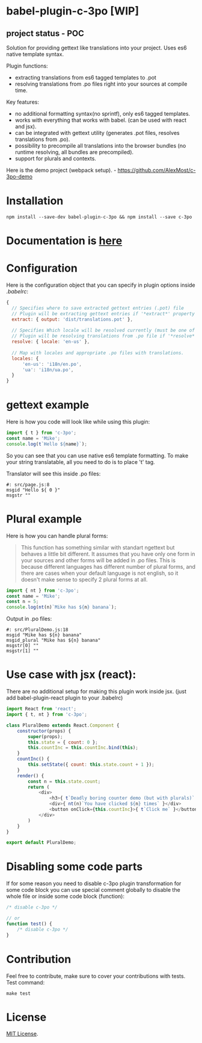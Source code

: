 # babel-plugin-c-3po [WIP]
## project status - POC
Solution for providing gettext like translations into your project. Uses es6 native template syntax.

Plugin functions:
- extracting translations from es6 tagged templates to .pot 
- resolving translations from .po files right into your sources at compile time.

Key features:
- no additional formatting syntax(no sprintf), only es6 tagged templates.
- works with everything that works with babel. (can be used with react and jsx).
- can be integrated with gettext utility (generates .pot files, resolves translations from .po).
- possibility to precompile all translations into the browser bundles (no runtime resolving, all bundles are precompiled).
- support for plurals and contexts.

Here is the demo project (webpack setup). - https://github.com/AlexMost/c-3po-demo

Installation
============

`npm install --save-dev babel-plugin-c-3po && npm install --save c-3po`


Documentation is [here](https://alexmost.gitbooks.io/c-3po-book/content/)
=============


Configuration
=============
Here is the configuration object that you can specify in plugin options inside *.babelrc*:

```javascript
{
  // Specifies where to save extracted gettext entries (.pot) file
  // Plugin will be extracting gettext entries if '*extract*' property is present.
  extract: { output: 'dist/translations.pot' }, 
  
  // Specifies Which locale will be resolved currently (must be one of which is stored in 'locales' property)
  // Plugin will be resolving translations from .po file if '*resolve*' property is present.
  resolve: { locale: 'en-us' },
  
  // Map with locales and appropriate .po files with translations.
  locales: {
      'en-us': 'i18n/en.po',
      'ua': 'i18n/ua.po',
  }
}
```

gettext example
===============
Here is how you code will look like while using this plugin:

```javascript
import { t } from 'c-3po';
const name = 'Mike';
console.log(t`Hello ${name}`);
```
So you can see that you can use native es6 template formatting. To make your string translatable, all you need to do is to place 't' tag.

Translator will see this inside .po files:
```po
#: src/page.js:8
msgid "Hello ${ 0 }"
msgstr ""
```
Plural example
==============
Here is how you can handle plural forms:
> This function has something similar with standart ngettext but behaves a little bit different. It assumes that you have only one form in your sources and other forms will be added in .po files. This is because different languages has different number of plural forms, and there are cases when your default language is not english, so it doesn't make sense to specify 2 plural forms at all.

```javascript
import { nt } from 'c-3po';
const name = 'Mike';
const n = 5;
console.log(nt(n)`Mike has ${n} banana`);
```

Output in .po files:
```po
#: src/PluralDemo.js:18
msgid "Mike has ${n} banana"
msgid_plural "Mike has ${n} banana"
msgstr[0] ""
msgstr[1] ""
```

Use case with jsx (react):
==========================
There are no additional setup for making this plugin work inside jsx. (just add babel-plugin-react plugin to your .babelrc)

```javascript
import React from 'react';
import { t, nt } from 'c-3po';

class PluralDemo extends React.Component {
    constructor(props) {
        super(props);
        this.state = { count: 0 };
        this.countInc = this.countInc.bind(this);
    }
    countInc() {
        this.setState({ count: this.state.count + 1 });
    }
    render() {
        const n = this.state.count;
        return (
            <div>
                <h3>{ t`Deadly boring counter demo (but with plurals)` }</h3>
                <div>{ nt(n)`You have clicked ${n} times` }</div>
                <button onClick={this.countInc}>{ t`Click me` }</button>
            </div>
        )
    }
}

export default PluralDemo;
```
Disabling some code parts
=========================
If for some reason you need to disable c-3po plugin transformation for some code block
you can use special comment globally to disable the whole file or inside some code block (function):
```javascript
/* disable c-3po */

// or
function test() {
    /* disable c-3po */
}
```

Contribution
============
Feel free to contribute, make sure to cover your contributions with tests.
Test command:
```
make test
```

License
=======

[MIT License](LICENSE).
